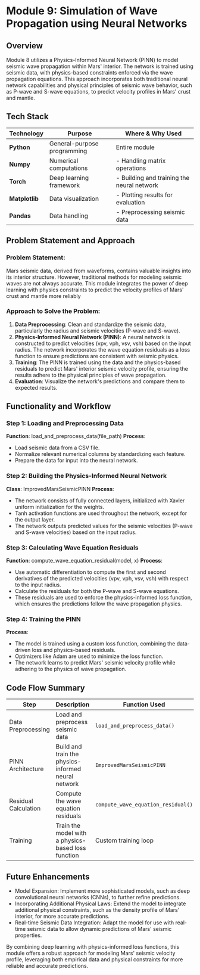 # Module 9: Simulation of Wave Propagation using Neural Networks

## Overview

Module 8 utilizes a Physics-Informed Neural Network (PINN) to model seismic wave propagation within Mars' interior. The network is trained using seismic data, with physics-based constraints enforced via the wave propagation equations. This approach incorporates both traditional neural network capabilities and physical principles of seismic wave behavior, such as P-wave and S-wave equations, to predict velocity profiles in Mars' crust and mantle.

## Tech Stack

| Technology     | Purpose                     | Where & Why Used                           |
| -------------- | --------------------------- | ------------------------------------------ |
| **Python**     | General-purpose programming | Entire module                              |
| **Numpy**      | Numerical computations      | - Handling matrix operations               |
| **Torch**      | Deep learning framework     | - Building and training the neural network |
| **Matplotlib** | Data visualization          | - Plotting results for evaluation          |
| **Pandas**     | Data handling               | - Preprocessing seismic data               |

## Problem Statement and Approach

### Problem Statement:

Mars seismic data, derived from waveforms, contains valuable insights into its interior structure. However, traditional methods for modeling seismic waves are not always accurate. This module integrates the power of deep learning with physics constraints to predict the velocity profiles of Mars' crust and mantle more reliably

### Approach to Solve the Problem:

1. **Data Preprocessing**: Clean and standardize the seismic data, particularly the radius and seismic velocities (P-wave and S-wave).
2. **Physics-Informed Neural Network (PINN)**: A neural network is constructed to predict velocities (vpv, vph, vsv, vsh) based on the input radius. The network incorporates the wave equation residuals as a loss function to ensure predictions are consistent with seismic physics.
3. **Training**: The PINN is trained using the data and the physics-based residuals to predict Mars' interior seismic velocity profile, ensuring the results adhere to the physical principles of wave propagation.
4. **Evaluation**: Visualize the network's predictions and compare them to expected results.

## Functionality and Workflow

### Step 1: Loading and Preprocessing Data

**Function**: load_and_preprocess_data(file_path)
**Process**:

- Load seismic data from a CSV file.
- Normalize relevant numerical columns by standardizing each feature.
- Prepare the data for input into the neural network.

### Step 2: Building the Physics-Informed Neural Network

**Class**: ImprovedMarsSeismicPINN
**Process**:

- The network consists of fully connected layers, initialized with Xavier uniform initialization for the weights.
- Tanh activation functions are used throughout the network, except for the output layer.
- The network outputs predicted values for the seismic velocities (P-wave and S-wave velocities) based on the input radius.

### Step 3: Calculating Wave Equation Residuals

**Function**: compute_wave_equation_residual(model, x)
**Process**:

- Use automatic differentiation to compute the first and second derivatives of the predicted velocities (vpv, vph, vsv, vsh) with respect to the input radius.
- Calculate the residuals for both the P-wave and S-wave equations.
- These residuals are used to enforce the physics-informed loss function, which ensures the predictions follow the wave propagation physics.

### Step 4: Training the PINN

**Process**:

- The model is trained using a custom loss function, combining the data-driven loss and physics-based residuals.
- Optimizers like Adam are used to minimize the loss function.
- The network learns to predict Mars' seismic velocity profile while adhering to the physics of wave propagation.

## Code Flow Summary

| **Step**             | **Description**                                     | **Function Used**                  |
| -------------------- | --------------------------------------------------- | ---------------------------------- |
| Data Preprocessing   | Load and preprocess seismic data                    | `load_and_preprocess_data()`       |
| PINN Architecture    | Build and train the physics-informed neural network | `ImprovedMarsSeismicPINN`          |
| Residual Calculation | Compute the wave equation residuals                 | `compute_wave_equation_residual()` |
| Training             | Train the model with a physics-based loss function  | Custom training loop               |

## Future Enhancements

- Model Expansion: Implement more sophisticated models, such as deep convolutional neural networks (CNNs), to further refine predictions.
- Incorporating Additional Physical Laws: Extend the model to integrate additional physical constraints, such as the density profile of Mars' interior, for more accurate predictions.
- Real-time Seismic Data Integration: Adapt the model for use with real-time seismic data to allow dynamic predictions of Mars' seismic properties.

By combining deep learning with physics-informed loss functions, this module offers a robust approach for modeling Mars' seismic velocity profile, leveraging both empirical data and physical constraints for more reliable and accurate predictions.

